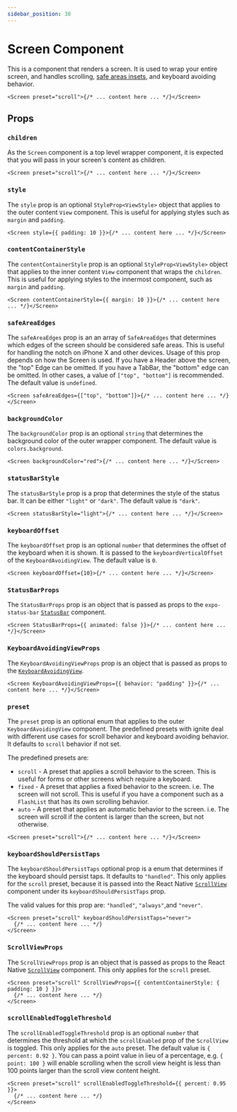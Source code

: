 ```yaml
---
sidebar_position: 38
---
```


# Screen Component

This is a component that renders a screen. It is used to wrap your entire screen, and handles scrolling, [safe areas insets](https://reactnavigation.org/docs/handling-safe-area/), and keyboard avoiding behavior.

```tsx
<Screen preset="scroll">{/* ... content here ... */}</Screen>
```

## Props

### `children`

As the `Screen` component is a top level wrapper component, it is expected that you will pass in your screen's content as children.

```tsx
<Screen preset="scroll">{/* ... content here ... */}</Screen>
```

### `style`

The `style` prop is an optional `StyleProp<ViewStyle>` object that applies to the outer content `View` component. This is useful for applying styles such as `margin` and `padding`.

```tsx
<Screen style={{ padding: 10 }}>{/* ... content here ... */}</Screen>
```

### `contentContainerStyle`

The `contentContainerStyle` prop is an optional `StyleProp<ViewStyle>` object that applies to the inner content `View` component that wraps the `children`. This is useful for applying styles to the innermost component, such as `margin` and `padding`.

```tsx
<Screen contentContainerStyle={{ margin: 10 }}>{/* ... content here ... */}</Screen>
```

### `safeAreaEdges`

The `safeAreaEdges` prop is an an array of `SafeAreaEdges` that determines which edges of the screen should be considered safe areas. This is useful for handling the notch on iPhone X and other devices. Usage of this prop depends on how the Screen is used. If you have a Header above the screen, the "top" Edge can be omitted. If you have a TabBar, the "bottom" edge can be omitted. In other cases, a value of `["top", "bottom"]` is recommended. The default value is `undefined`.

```tsx
<Screen safeAreaEdges={["top", "bottom"]}>{/* ... content here ... */}</Screen>
```

### `backgroundColor`

The `backgroundColor` prop is an optional `string` that determines the background color of the outer wrapper component. The default value is `colors.background`.

```tsx
<Screen backgroundColor="red">{/* ... content here ... */}</Screen>
```

### `statusBarStyle`

The `statusBarStyle` prop is a prop that determines the style of the status bar. It can be either `"light"` or `"dark"`. The default value is `"dark"`.

```tsx
<Screen statusBarStyle="light">{/* ... content here ... */}</Screen>
```

### `keyboardOffset`

The `keyboardOffset` prop is an optional `number` that determines the offset of the keyboard when it is shown. It is passed to the `keyboardVerticalOffset` of the `KeyboardAvoidingView`. The default value is `0`.

```tsx
<Screen keyboardOffset={10}>{/* ... content here ... */}</Screen>
```

### `StatusBarProps`

The `StatusBarProps` prop is an object that is passed as props to the `expo-status-bar` [`StatusBar`](https://docs.expo.io/versions/latest/sdk/status-bar/) component.

```tsx
<Screen StatusBarProps={{ animated: false }}>{/* ... content here ... */}</Screen>
```

### `KeyboardAvoidingViewProps`

The `KeyboardAvoidingViewProps` prop is an object that is passed as props to the [`KeyboardAvoidingView`](https://reactnative.dev/docs/keyboardavoidingview).

```tsx
<Screen KeyboardAvoidingViewProps={{ behavior: "padding" }}>{/* ... content here ... */}</Screen>
```

### `preset`

The `preset` prop is an optional enum that applies to the outer `KeyboardAvoidingView` component. The predefined presets with ignite deal with different use cases for scroll behavior and keyboard avoiding behavior. It defaults to `scroll` behavior if not set.

The predefined presets are:

- `scroll` - A preset that applies a scroll behavior to the screen. This is useful for forms or other screens which require a keyboard.
- `fixed` - A preset that applies a fixed behavior to the screen. i.e. The screen will not scroll. This is useful if you have a component such as a `FlashList` that has its own scrolling behavior.
- `auto` - A preset that applies an automatic behavior to the screen. i.e. The screen will scroll if the content is larger than the screen, but not otherwise.

```tsx
<Screen preset="scroll">{/* ... content here ... */}</Screen>
```

### `keyboardShouldPersistTaps`

The `keyboardShouldPersistTaps` optional prop is a enum that determines if the keyboard should persist taps. It defaults to `"handled"`. This only applies for the `scroll` preset, because it is passed into the React Native [`ScrollView`](https://facebook.github.io/react-native/docs/scrollview.html) component under its `keyboardShouldPersistTaps` prop.

The valid values for this prop are: `"handled"`, `"always"`,and `"never"`.

```tsx
<Screen preset="scroll" keyboardShouldPersistTaps="never">
  {/* ... content here ... */}
</Screen>
```

### `ScrollViewProps`

The `ScrollViewProps` prop is an object that is passed as props to the React Native [`ScrollView`](https://facebook.github.io/react-native/docs/scrollview.html) component. This only applies for the `scroll` preset.

```tsx
<Screen preset="scroll" ScrollViewProps={{ contentContainerStyle: { padding: 10 } }}>
  {/* ... content here ... */}
</Screen>
```

### `scrollEnabledToggleThreshold`

The `scrollEnabledToggleThreshold` prop is an optional `number` that determines the threshold at which the `scrollEnabled` prop of the `ScrollView` is toggled. This only applies for the `auto` preset. The default value is `{ percent: 0.92 }`. You can pass a point value in lieu of a percentage, e.g. `{ point: 100 }` will enable scrolling when the scroll view height is less than 100 points larger than the scroll view content height.

```tsx
<Screen preset="scroll" scrollEnabledToggleThreshold={{ percent: 0.95 }}>
  {/* ... content here ... */}
</Screen>
```
